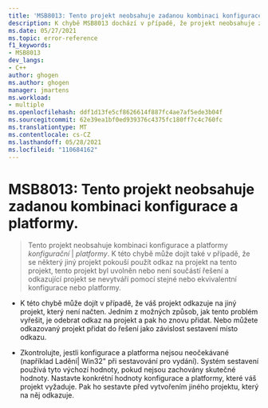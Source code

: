 ```yaml
---
title: 'MSB8013: Tento projekt neobsahuje zadanou kombinaci konfigurace a platformy.'
description: K chybě MSB8013 dochází v případě, že projekt neobsahuje zadanou kombinaci konfigurace a platformy.
ms.date: 05/27/2021
ms.topic: error-reference
f1_keywords:
- MSB8013
dev_langs:
- C++
author: ghogen
ms.author: ghogen
manager: jmartens
ms.workload:
- multiple
ms.openlocfilehash: ddf1d13fe5cf8626614f887fc4ae7af5ede3b04f
ms.sourcegitcommit: 62e39ea1bf0ed939376c4375fc180ff7c4c760fc
ms.translationtype: MT
ms.contentlocale: cs-CZ
ms.lasthandoff: 05/28/2021
ms.locfileid: "110684162"
---
```

# <a name="msb8013-this-project-doesnt-contain-the-configuration-and-platform-combination-specified"></a>MSB8013: Tento projekt neobsahuje zadanou kombinaci konfigurace a platformy.

> Tento projekt neobsahuje kombinaci konfigurace a platformy *konfigurační* &vert; *platformy*. K této chybě může dojít také v případě, že se některý jiný projekt pokouší použít odkaz na projekt na tento projekt, tento projekt byl uvolněn nebo není součástí řešení a odkazující projekt se nevytváří pomocí stejné nebo ekvivalentní konfigurace nebo platformy.

- K této chybě může dojít v případě, že váš projekt odkazuje na jiný projekt, který není načten. Jedním z možných způsob, jak tento problém vyřešit, je odebrat odkaz na projekt a pak ho znovu přidat. Nebo můžete odkazovaný projekt přidat do řešení jako závislost sestavení místo odkazu.

- Zkontrolujte, jestli konfigurace a platforma nejsou neočekávané (například Ladění| Win32" při sestavování pro vydání). Systém sestavení používá tyto výchozí hodnoty, pokud nejsou zachovány skutečné hodnoty. Nastavte konkrétní hodnoty konfigurace a platformy, které váš projekt vyžaduje. Pak ho sestavte před vytvořením jiného projektu, který na něj odkazuje.
